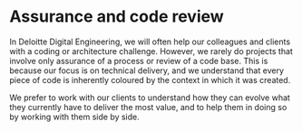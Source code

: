 # Assurance and code review

In Deloitte Digital Engineering, we will often help our colleagues and clients with a coding or architecture challenge. However, we rarely do projects that involve only assurance of a process or review of a code base. This is because our focus is on technical delivery, and we understand that every piece of code is inherently coloured by the context in which it was created.

We prefer to work with our clients to understand how they can evolve what they currently have to deliver the most value, and to help them in doing so by working with them side by side.
